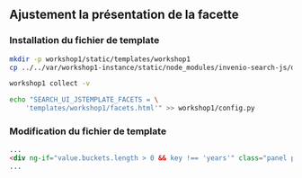 ## Ajustement la présentation de la facette

### Installation du fichier de template

```bash
mkdir -p workshop1/static/templates/workshop1
cp ../../var/workshop1-instance/static/node_modules/invenio-search-js/dist/templates/facets.html workshop1/static/templates/workshop1/.

workshop1 collect -v

echo "SEARCH_UI_JSTEMPLATE_FACETS = \
    'templates/workshop1/facets.html'" >> workshop1/config.py
```

### Modification du fichier de template

```html
...
<div ng-if="value.buckets.length > 0 && key !== 'years'" class="panel panel-default">
...
```